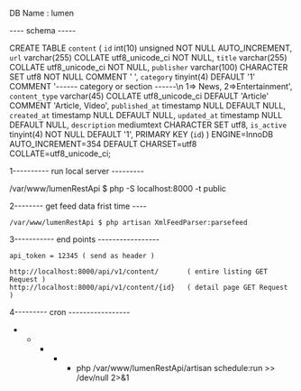 DB Name : lumen

----  schema -----


CREATE TABLE `content` (
  `id` int(10) unsigned NOT NULL AUTO_INCREMENT,
  `url` varchar(255) COLLATE utf8_unicode_ci NOT NULL,
  `title` varchar(255) COLLATE utf8_unicode_ci NOT NULL,
  `publisher` varchar(100) CHARACTER SET utf8 NOT NULL COMMENT '									',
  `category` tinyint(4) DEFAULT '1' COMMENT '------ category or section ------\n	1=> News, 2=>Entertainment',
  `content_type` varchar(45) COLLATE utf8_unicode_ci DEFAULT 'Article' COMMENT 'Article, Video',
  `published_at` timestamp NULL DEFAULT NULL,
  `created_at` timestamp NULL DEFAULT NULL,
  `updated_at` timestamp NULL DEFAULT NULL,
  `description` mediumtext CHARACTER SET utf8,
  `is_active` tinyint(4) NOT NULL DEFAULT '1',
  PRIMARY KEY (`id`)
) ENGINE=InnoDB AUTO_INCREMENT=354 DEFAULT CHARSET=utf8 COLLATE=utf8_unicode_ci;

1----------  run local server ---------

  /var/www/lumenRestApi $ php -S localhost:8000 -t public

2-------- get feed data frist time ----

	/var/www/lumenRestApi $ php artisan XmlFeedParser:parsefeed


3----------- end points -----------------

	api_token = 12345 ( send as header )

	http://localhost:8000/api/v1/content/ 		( entire listing GET Request )
	http://localhost:8000/api/v1/content/{id} 	( detail page GET Request )

4--------- cron -----------------

  * * * * * php /var/www/lumenRestApi/artisan schedule:run >> /dev/null 2>&1


